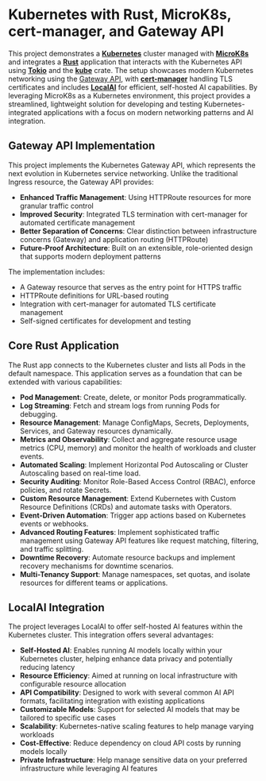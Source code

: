 # Kubernetes with Rust, MicroK8s, cert-manager, and Gateway API

This project demonstrates a [**Kubernetes**](https://kubernetes.io/) cluster managed with [**MicroK8s**](https://microk8s.io/) and integrates a [**Rust**](https://www.rust-lang.org/) application that interacts with the Kubernetes API using [**Tokio**](https://tokio.rs/) and the [**kube**](https://kube.rs/) crate. The setup showcases modern Kubernetes networking using the [Gateway API](https://gateway-api.sigs.k8s.io/), with [**cert-manager**](https://cert-manager.io/) handling TLS certificates and includes [**LocalAI**](https://localai.io/) for efficient, self-hosted AI capabilities. By leveraging MicroK8s as a Kubernetes environment, this project provides a streamlined, lightweight solution for developing and testing Kubernetes-integrated applications with a focus on modern networking patterns and AI integration.

## Gateway API Implementation

This project implements the Kubernetes Gateway API, which represents the next evolution in Kubernetes service networking. Unlike the traditional Ingress resource, the Gateway API provides:

- **Enhanced Traffic Management**: Using HTTPRoute resources for more granular traffic control
- **Improved Security**: Integrated TLS termination with cert-manager for automated certificate management
- **Better Separation of Concerns**: Clear distinction between infrastructure concerns (Gateway) and application routing (HTTPRoute)
- **Future-Proof Architecture**: Built on an extensible, role-oriented design that supports modern deployment patterns

The implementation includes:

- A Gateway resource that serves as the entry point for HTTPS traffic
- HTTPRoute definitions for URL-based routing
- Integration with cert-manager for automated TLS certificate management
- Self-signed certificates for development and testing

## Core Rust Application

The Rust app connects to the Kubernetes cluster and lists all Pods in the default namespace. This application serves as a foundation that can be extended with various capabilities:

- **Pod Management**: Create, delete, or monitor Pods programmatically.
- **Log Streaming**: Fetch and stream logs from running Pods for debugging.
- **Resource Management**: Manage ConfigMaps, Secrets, Deployments, Services, and Gateway resources dynamically.
- **Metrics and Observability**: Collect and aggregate resource usage metrics (CPU, memory) and monitor the health of workloads and cluster events.
- **Automated Scaling**: Implement Horizontal Pod Autoscaling or Cluster Autoscaling based on real-time load.
- **Security Auditing**: Monitor Role-Based Access Control (RBAC), enforce policies, and rotate Secrets.
- **Custom Resource Management**: Extend Kubernetes with Custom Resource Definitions (CRDs) and automate tasks with Operators.
- **Event-Driven Automation**: Trigger app actions based on Kubernetes events or webhooks.
- **Advanced Routing Features**: Implement sophisticated traffic management using Gateway API features like request matching, filtering, and traffic splitting.
- **Downtime Recovery**: Automate resource backups and implement recovery mechanisms for downtime scenarios.
- **Multi-Tenancy Support**: Manage namespaces, set quotas, and isolate resources for different teams or applications.

## LocalAI Integration

The project leverages LocalAI to offer self-hosted AI features within the Kubernetes cluster. This integration offers several advantages:

- **Self-Hosted AI**: Enables running AI models locally within your Kubernetes cluster, helping enhance data privacy and potentially reducing latency
- **Resource Efficiency**: Aimed at running on local infrastructure with configurable resource allocation
- **API Compatibility**: Designed to work with several common AI API formats, facilitating integration with existing applications
- **Customizable Models**: Support for selected AI models that may be tailored to specific use cases
- **Scalability**: Kubernetes-native scaling features to help manage varying workloads
- **Cost-Effective**: Reduce dependency on cloud API costs by running models locally
- **Private Infrastructure**: Help manage sensitive data on your preferred infrastructure while leveraging AI features
